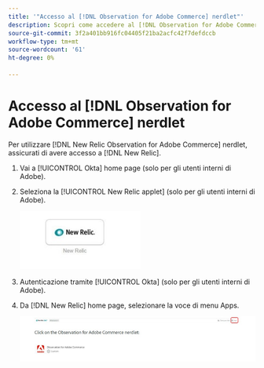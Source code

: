 ```yaml
---
title: '"Accesso al [!DNL Observation for Adobe Commerce] nerdlet"'
description: Scopri come accedere al [!DNL Observation for Adobe Commerce] nerdlet.
source-git-commit: 3f2a401bb916fc04405f21ba2acfc42f7defdccb
workflow-type: tm+mt
source-wordcount: '61'
ht-degree: 0%

---
```


# Accesso al [!DNL Observation for Adobe Commerce] nerdlet

Per utilizzare [!DNL New Relic Observation for Adobe Commerce] nerdlet, assicurati di avere accesso a [!DNL New Relic].

1. Vai a [!UICONTROL Okta] home page (solo per gli utenti interni di Adobe).
1. Seleziona la [!UICONTROL New Relic applet] (solo per gli utenti interni di Adobe).

   ![Nuova applet Religiosa](../../assets/tools/observation-for-adobe-commerce/new-relic-applet.jpeg)

1. Autenticazione tramite [!UICONTROL Okta] (solo per gli utenti interni di Adobe).
1. Da [!DNL New Relic] home page, selezionare la voce di menu Apps.

   ![Nuova home page di Relic](../../assets/tools/observation-for-adobe-commerce/new-relic-homepage.jpeg)


